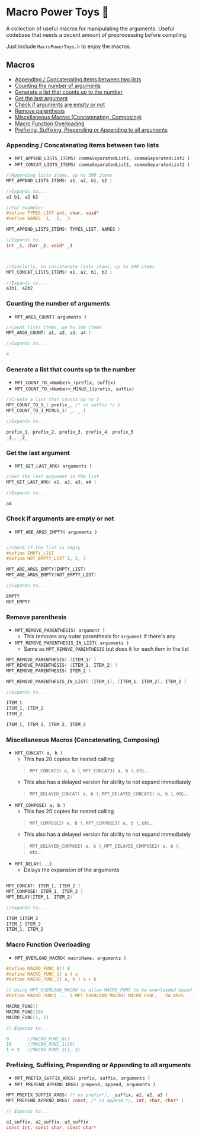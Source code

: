 # Macro Power Toys 🎲

A collection of useful macros for manipulating the arguments. 
Useful codebase that needs a decent amount of preprocessing before compiling.

Just include `MacroPowerToys.h` to enjoy the macros.

## Macros

- [Appending / Concatenating items between two lists](#appending-concatenating-items-between-two-lists)
- [Counting the number of arguments](#counting-the-number-of-arguments)
- [Generate a list that counts up to the number](#generate-a-list-that-counts-up-to-the-number)
- [Get the last argument](#get-the-last-argument)
- [Check if arguments are empty or not](#check-if-arguments-are-empty-or-not)
- [Remove parenthesis](#remove-parenthesis)
- [Miscellaneous Macros (Concatenating, Composing)](#miscellaneous-macros-concatenating-composing)
- [Macro Function Overloading](#macro-function-overloading)
- [Prefixing, Suffixing, Prepending or Appending to all arguments](#prefixing-suffixing-prepending-or-appending-to-all-arguments)


### Appending / Concatenating items between two lists

- `MPT_APPEND_LISTS_ITEMS( commaSeparatedList1, commaSeparatedList2 )`
- `MPT_CONCAT_LISTS_ITEMS( commaSeparatedList1, commaSeparatedList2 )`
```c
//Appending lists items, up to 100 items
MPT_APPEND_LISTS_ITEMS( a1, a2, b1, b2 )

//Expands to...
a1 b1, a2 b2

//For example:
#define TYPES_LIST int, char, void*
#define NAMES _1, _2, _3

MPT_APPEND_LISTS_ITEMS( TYPES_LIST, NAMES )

//Expands to...
int _1, char _2, void* _3



//Similarly, to concatenate lists items, up to 100 items
MPT_CONCAT_LISTS_ITEMS( a1, a2, b1, b2 )

//Expands to...
a1b1, a2b2
```

### Counting the number of arguments

- `MPT_ARGS_COUNT( arguments )`
```c
//Count lists items, up to 100 items
MPT_ARGS_COUNT( a1, a2, a3, a4 )

//Expands to...

4
```

### Generate a list that counts up to the number

- `MPT_COUNT_TO_<Number>_(prefix, suffix)`
- `MPT_COUNT_TO_<Number>_MINUS_1(prefix, suffix)`
```c
//Create a list that counts up to 5
MPT_COUNT_TO_5_( prefix_, /* no suffix */ )
MPT_COUNT_TO_3_MINUS_1( _, _ )

//Expands to...

prefix_1, prefix_2, prefix_3, prefix_4, prefix_5
_1_, _2_
```

### Get the last argument

- `MPT_GET_LAST_ARG( arguments )`
```c
//Get the last argument in the list
MPT_GET_LAST_ARG( a1, a2, a3, a4 )

//Expands to...

a4
```

### Check if arguments are empty or not

- `MPT_ARE_ARGS_EMPTY( arguments )`
```c

//Check if the list is empty
#define EMPTY_LIST
#define NOT_EMPTY_LIST 1, 2, 3

MPT_ARE_ARGS_EMPTY(EMPTY_LIST)
MPT_ARE_ARGS_EMPTY(NOT_EMPTY_LIST)

//Expands to...

EMPTY
NOT_EMPTY
```

### Remove parenthesis
- `MPT_REMOVE_PARENTHESIS( argument )`
    - This removes any outer parenthesis for `argument` if there's any
- `MPT_REMOVE_PARENTHESIS_IN_LIST( arguments )`
    - Same as `MPT_REMOVE_PARENTHESIS` but does it for each item in the list

```c
MPT_REMOVE_PARENTHESIS( (ITEM_1) )
MPT_REMOVE_PARENTHESIS( (ITEM_1, ITEM_2) )
MPT_REMOVE_PARENTHESIS( ITEM_2 )

MPT_REMOVE_PARENTHESIS_IN_LIST( (ITEM_1), (ITEM_1, ITEM_2), ITEM_2 )

//Expands to...

ITEM_1
ITEM_1, ITEM_2
ITEM_2

ITEM_1, ITEM_1, ITEM_2, ITEM_2
```

### Miscellaneous Macros (Concatenating, Composing)
- `MPT_CONCAT( a, b )`
    - This has 20 copies for nested calling
    > `MPT_CONCAT2( a, b )`, `MPT_CONCAT3( a, b )`, etc...
    - This also has a delayed version for ability to not expand immediately
    > `MPT_DELAYED_CONCAT( a, b )`, `MPT_DELAYED_CONCAT2( a, b )`, etc...
- `MPT_COMPOSE( a, b )`
    - This has 20 copies for nested calling
    > `MPT_COMPOSE2( a, b )`, `MPT_COMPOSE3( a, b )`, etc...
    - This also has a delayed version for ability to not expand immediately
    > `MPT_DELAYED_COMPOSE( a, b )`, `MPT_DELAYED_COMPOSE2( a, b )`, etc...
- `MPT_DELAY(...)` 
    - Delays the expansion of the arguments
```c

MPT_CONCAT( ITEM_1, ITEM_2 )
MPT_COMPOSE( ITEM_1, ITEM_2 )
MPT_DELAY(ITEM_1, ITEM_2)

//Expands to...

ITEM_1ITEM_2
ITEM_1 ITEM_2
ITEM_1, ITEM_2
```

### Macro Function Overloading

- `MPT_OVERLOAD_MACRO( macroName, arguments )`

```c
#define MACRO_FUNC_0() 0
#define MACRO_FUNC_1( a ) a
#define MACRO_FUNC_2( a, b ) a + b

// Using MPT_OVERLOAD_MACRO to allow MACRO_FUNC to be overloaded based on number of arguments
#define MACRO_FUNC( ... ) MPT_OVERLOAD_MACRO( MACRO_FUNC, __VA_ARGS__ )

MACRO_FUNC()
MACRO_FUNC(10)
MACRO_FUNC(1, 2)

// Expands to...

0       //MACRO_FUNC_0()
10      //MACRO_FUNC_1(10)
1 + 2   //MACRO_FUNC_2(1, 2)
```

### Prefixing, Suffixing, Prepending or Appending to all arguments

- `MPT_PREFIX_SUFFIX_ARGS( prefix, suffix, arguments )`
- `MPT_PREPEND_APPEND_ARGS( prepend, append, arguments )`

```c
MPT_PREFIX_SUFFIX_ARGS( /* no prefix*/, _suffix, a1, a2, a3 )
MPT_PREPEND_APPEND_ARGS( const, /* no append */, int, char, char* )

// Expands to...

a1_suffix, a2_suffix, a3_suffix
const int, const char, const char*
```
